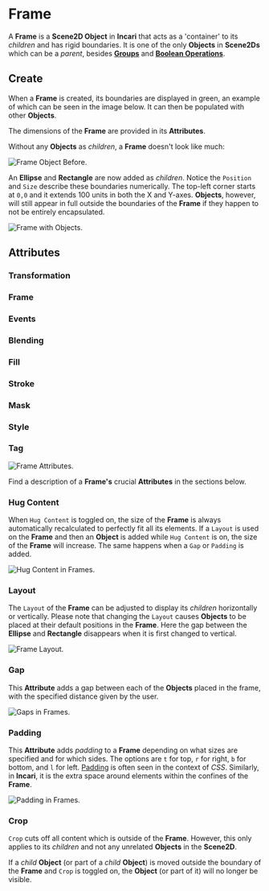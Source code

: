 # Frame

A **Frame** is a **Scene2D Object** in **Incari** that acts as a 'container' to its *children* and has rigid boundaries. It is one of the only **Objects** in **Scene2Ds** which can be a *parent*, besides [**Groups**](group2d.md) and [**Boolean Operations**](figma/figmabooleanoperation.md). 

## Create  

When a **Frame** is created, its boundaries are displayed in green, an example of which can be seen in the image below. It can then be populated with other **Objects**.

The dimensions of the **Frame** are provided in its **Attributes**.

Without any **Objects** as *children*, a **Frame** doesn't look like much:

![Frame Object Before.](../../.gitbook/assets/frameobjectandtransfatts.png)

An **Ellipse** and **Rectangle** are now added as *children*<!--, but it's still difficult to tell the boundaries of the **Frame** visually-->. Notice the `Position` and `Size` describe these boundaries numerically. The top-left corner starts at `0,0` and it extends 100 units in both the X and Y-axes. **Objects**, however, will still appear in full outside the boundaries of the **Frame** if they happen to not be entirely encapsulated. 

![Frame with Objects.](../../.gitbook/assets/frameafter20232.png)

<!--## Frame Boundaries

For educational purposes, the next image shows the boundaries of a **Frame** by purposefully cutting off portions of three **Rectangles**. Please be careful in your own **Projects** to avoid this if it is not the desired effect for a **User Interface**.

![Frame with Boundaries.](../../.gitbook/assets/frameboundaries.png)

Since the **Frame** is set to size 1000 by 1000, it only reveals a quarter of the **Rectangle** at the bottom-right as the **Rectangle** is placed at `950,950` and its size is 100 by 100. 

The same goes for the other two **Rectangles**. One is positioned at `0,950` and has its bottom half cut off. The other is positioned at `950,0` and has its right half cut off. 

The **Ellipse** remains whole as it does not cross the boundaries of the **Frame**. 

If the size of a **Frame** is altered, its children are automatically affected, cutting off anything that is outside of the new boundaries. 
-->

## Attributes

### Transformation

### Frame

### Events

### Blending 

### Fill

### Stroke

### Mask 

### Style

### Tag 

![Frame Attributes.](../../.gitbook/assets/frameattributes.png)

Find a description of a **Frame's** crucial **Attributes** in the sections below.

### Hug Content

When `Hug Content` is toggled on, the size of the **Frame** is always automatically recalculated to perfectly fit all its elements. If a `Layout` is used on the **Frame** and then an **Object** is added while `Hug Content` is on, the size of the **Frame** will increase. The same happens when a `Gap` or `Padding` is added.

![Hug Content in Frames.](../../.gitbook/assets/hugcontentexamplegif.gif)


### Layout

The `Layout` of the **Frame** can be adjusted to display its *children* horizontally or vertically. Please note that changing the `Layout` causes **Objects** to be placed at their default positions in the **Frame**. Here the gap between the **Ellipse** and **Rectangle** disappears when it is first changed to vertical. 

![Frame Layout.](../../.gitbook/assets/framelayout.gif)

### Gap

This **Attribute** adds a gap between each of the **Objects** placed in the frame, with the specified distance given by the user. 

![Gaps in Frames.](../../.gitbook/assets/gapexamplegif.gif)

### Padding

This **Attribute** adds *padding* to a **Frame** depending on what sizes are specified and for which sides. The options are `t` for top, `r` for right, `b` for bottom, and `l` for left. [Padding](https://www.w3schools.com/cssref/pr_padding.php) is often seen in the context of *CSS*. Similarly, in **Incari**, it is the extra space around elements within the confines of the **Frame**. 

![Padding in Frames.](../../.gitbook/assets/paddingexamplegif.gif)

### Crop

`Crop` cuts off all content which is outside of the **Frame**. However, this only applies to its *children* and not any unrelated **Objects** in the **Scene2D**.  

If a *child* **Object** (or part of a *child* **Object**) is moved outside the boundary of the **Frame** and `Crop` is toggled on, the **Object** (or part of it) will no longer be visible.



